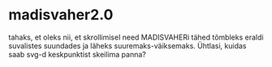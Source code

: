 # madisvaher2.0
tahaks, et oleks nii, et skrollimisel need MADISVAHERi tähed tõmbleks eraldi suvalistes suundades ja läheks suuremaks-väiksemaks. Ühtlasi, kuidas saab svg-d keskpunktist skeilima panna?

